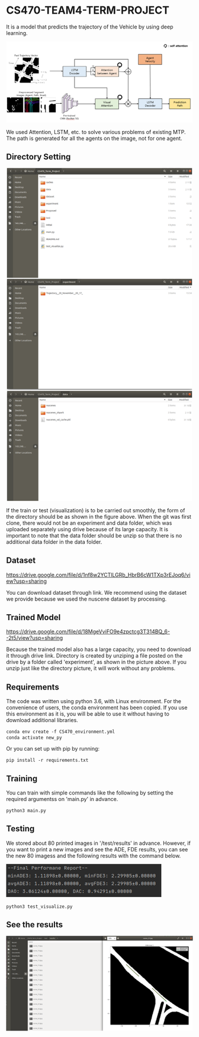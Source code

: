 # CS470-TEAM4-TERM-PROJECT
It is a model that predicts the trajectory of the Vehicle by using deep learning. 


![Model Diagram](model_figure.png)

We used Attention, LSTM, etc. to solve various problems of existing MTP. The path is generated for all the agents on the image, not for one agent. 

## Directory Setting
<center><img src="Directory_Setting.png"  width="500" ></center>
<center><img src="Experiment_Directory.png"  width="500" ></center>
<center><img src="Data_Directory.png"  width="500"></center>

If the train or test (visualization) is to be carried out smoothly, the form of the directory should be as shown in the figure above.
When the git was first clone, there would not be an experiment and data folder, which was uploaded separately using drive because of its large capacity.
It is important to note that the data folder should be unzip so that there is no additional data folder in the data folder.

## Dataset
https://drive.google.com/file/d/1nf8w2YCTlLGRb_HbrB6cW1TXp3rEJoq6/view?usp=sharing

You can download dataset through link.
We recommend using the dataset we provide because we used the nuscene dataset by processing.


## Trained Model
https://drive.google.com/file/d/18MgeVviFO9e4zpctcg3T314BQ_6--2t5/view?usp=sharing

Because the trained model also has a large capacity, you need to download it through drive link.
Directory is created by unziping a file posted on the drive by a folder called 'experiment', as shown in the picture above.
If you unzip just like the directory picture, it will work without any problems.

## Requirements
The code was written using python 3.6, with Linux environment. For the convenience of users, the conda environment has been copied. If you use this environment as it is, you will be able to use it without having to download additional libraries.
```
conda env create -f CS470_environment.yml
conda activate new_py
```
Or you can set up with pip by running:
```
pip install -r requirements.txt
```

## Training
You can train with simple commands like the following by setting the required argumentss on 'main.py' in advance.
```
python3 main.py
```


## Testing
We stored about 80 printed images in '/test/results' in advance. However, if you want to print a new images and see the ADE, FDE results, you can see the new 80 imagess and the following results with the command below.

![Metrics](Metrics_result.png)

```
python3 test_visualize.py
```

## See the results
<img src="Result_visualization.png"  width="700">



